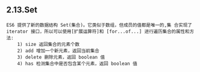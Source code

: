 ## 2.13.Set
    ES6 提供了新的数据结构 Set(集合)。它类似于数组，但成员的值都是唯一的,集 合实现了 iterator 接口，所以可以使用[扩展运算符]和 [for...of...] 进行遍历集合的属性和方法:
        1) size 返回集合的元素个数
        2) add 增加一个新元素，返回当前集合
        3) delete 删除元素，返回 boolean 值
        4) has 检测集合中是否包含某个元素，返回 boolean 值 